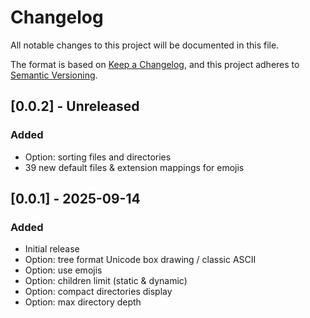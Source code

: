 # Changelog

All notable changes to this project will be documented in this file.

The format is based on [Keep a Changelog](https://keepachangelog.com/en/1.1.0/),
and this project adheres to [Semantic Versioning](https://semver.org/spec/v2.0.0.html).

## [0.0.2] - Unreleased

### Added

- Option: sorting files and directories
- 39 new default files & extension mappings for emojis

## [0.0.1] - 2025-09-14

### Added

- Initial release
- Option: tree format Unicode box drawing / classic ASCII
- Option: use emojis
- Option: children limit (static & dynamic)
- Option: compact directories display
- Option: max directory depth
